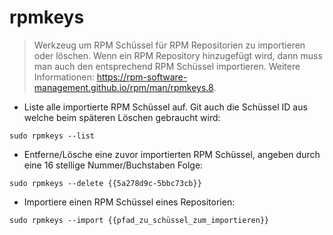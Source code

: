 # rpmkeys

> Werkzeug um RPM Schüssel für RPM Repositorien zu importieren oder löschen.
> Wenn ein RPM Repository hinzugefügt wird, dann muss man auch den entsprechend RPM Schüssel importieren.
> Weitere Informationen: <https://rpm-software-management.github.io/rpm/man/rpmkeys.8>.

- Liste alle importierte RPM Schüssel auf. Git auch die Schüssel ID aus welche beim späteren Löschen gebraucht wird:

`sudo rpmkeys --list`

- Entferne/Lösche eine zuvor importierten RPM Schüssel, angeben durch eine 16 stellige Nummer/Buchstaben Folge:

`sudo rpmkeys --delete {{5a278d9c-5bbc73cb}}`

- Importiere einen RPM Schüssel eines Repositorien:

`sudo rpmkeys --import {{pfad_zu_schüssel_zum_importieren}}`
